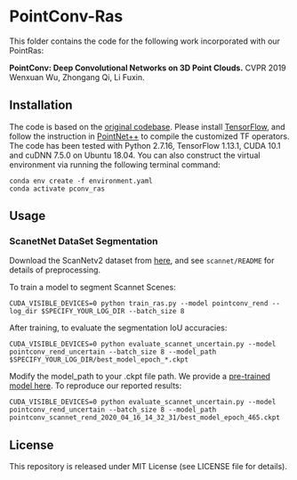 # PointConv-Ras
This folder contains the code for the following work incorporated with our PointRas: 

**PointConv: Deep Convolutional Networks on 3D Point Clouds.** CVPR 2019  
Wenxuan Wu, Zhongang Qi, Li Fuxin.

## Installation
The code is based on the [original codebase](https://github.com/DylanWusee/pointconv). Please install [TensorFlow](https://www.tensorflow.org/install/), and follow the instruction in [PointNet++](https://github.com/charlesq34/pointnet2) to compile the customized TF operators.  
The code has been tested with Python 2.7.16, TensorFlow 1.13.1, CUDA 10.1 and cuDNN 7.5.0 on Ubuntu 18.04. 
You can also construct the virtual environment via running the following terminal command: 
```
conda env create -f environment.yaml
conda activate pconv_ras
```

## Usage

### ScanetNet DataSet Segmentation

Download the ScanNetv2 dataset from [here](http://www.scan-net.org/), and see `scannet/README` for details of preprocessing.

To train a model to segment Scannet Scenes:

```
CUDA_VISIBLE_DEVICES=0 python train_ras.py --model pointconv_rend --log_dir $SPECIFY_YOUR_LOG_DIR --batch_size 8
```

After training, to evaluate the segmentation IoU accuracies:

```
CUDA_VISIBLE_DEVICES=0 python evaluate_scannet_uncertain.py --model pointconv_rend_uncertain --batch_size 8 --model_path $SPECIFY_YOUR_LOG_DIR/best_model_epoch_*.ckpt
```

Modify the model_path to your .ckpt file path. 
We provide a [pre-trained model here](https://mega.nz/folder/HtpV2YIL#ANa1865qUa5uxSI6zBy8Yg). To reproduce our reported results: 
```
CUDA_VISIBLE_DEVICES=0 python evaluate_scannet_uncertain.py --model pointconv_rend_uncertain --batch_size 8 --model_path pointconv_scannet_rend_2020_04_16_14_32_31/best_model_epoch_465.ckpt
```

## License
This repository is released under MIT License (see LICENSE file for details).
